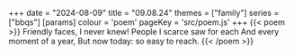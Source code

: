 +++
date = "2024-08-09"
title = "09.08.24"
themes = ["family"]
series = ["bbqs"]
[params]
  colour = 'poem'
  pageKey = 'src/poem.js'
+++
{{< poem >}}
Friendly faces, I never knew!
People I scarce saw for each
And every moment of a year,
But now today: so easy to reach.
{{< /poem >}}